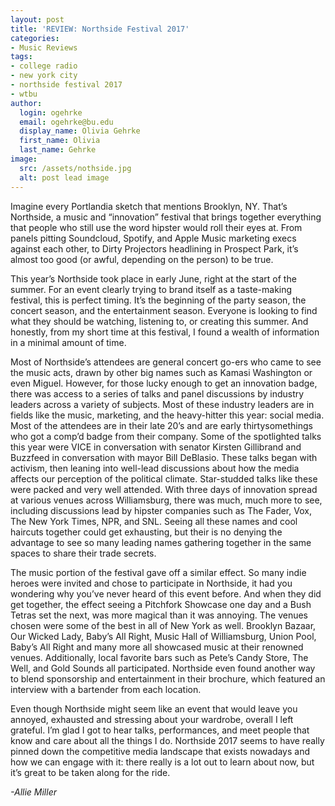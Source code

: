 ```yaml
---
layout: post
title: 'REVIEW: Northside Festival 2017'
categories:
- Music Reviews
tags:
- college radio
- new york city
- northside festival 2017
- wtbu
author:
  login: ogehrke
  email: ogehrke@bu.edu
  display_name: Olivia Gehrke
  first_name: Olivia
  last_name: Gehrke
image:
  src: /assets/nothside.jpg
  alt: post lead image
---
```


Imagine every Portlandia sketch that mentions Brooklyn, NY. That’s Northside, a music and “innovation” festival that brings together everything that people who still use the word hipster would roll their eyes at. From panels pitting Soundcloud, Spotify, and Apple Music marketing execs against each other, to Dirty Projectors headlining in Prospect Park, it’s almost too good (or awful, depending on the person) to be true.

This year’s Northside took place in early June, right at the start of the summer. For an event clearly trying to brand itself as a taste-making festival, this is perfect timing. It’s the beginning of the party season, the concert season, and the entertainment season. Everyone is looking to find what they should be watching, listening to, or creating this summer. And honestly, from my short time at this festival, I found a wealth of information in a minimal amount of time.

Most of Northside’s attendees are general concert go-ers who came to see the music acts, drawn by other big names such as Kamasi Washington or even Miguel. However, for those lucky enough to get an innovation badge, there was access to a series of talks and panel discussions by industry leaders across a variety of subjects. Most of these industry leaders are in fields like the music, marketing, and the heavy-hitter this year: social media. Most of the attendees are in their late 20’s and are early thirtysomethings who got a comp’d badge from their company. Some of the spotlighted talks this year were VICE in conversation with senator Kirsten Gillibrand and Buzzfeed in conversation with mayor Bill DeBlasio. These talks began with activism, then leaning into well-lead discussions about how the media affects our perception of the political climate. Star-studded talks like these were packed and very well attended. With three days of innovation spread at various venues across Williamsburg, there was much, much more to see, including discussions lead by hipster companies such as The Fader, Vox, The New York Times, NPR, and SNL. Seeing all these names and cool haircuts together could get exhausting, but their is no denying the advantage to see so many leading names gathering together in the same spaces to share their trade secrets.

The music portion of the festival gave off a similar effect. So many indie heroes were invited and chose to participate in Northside, it had you wondering why you’ve never heard of this event before. And when they did get together, the effect seeing a Pitchfork Showcase one day and a Bush Tetras set the next, was more magical than it was annoying. The venues chosen were some of the best in all of New York as well. Brooklyn Bazaar, Our Wicked Lady, Baby’s All Right, Music Hall of Williamsburg, Union Pool, Baby’s All Right and many more all showcased music at their renowned venues. Additionally, local favorite bars such as Pete’s Candy Store, The Well, and Gold Sounds all participated. Northside even found another way to blend sponsorship and entertainment in their brochure, which featured an interview with a bartender from each location.

Even though Northside might seem like an event that would leave you annoyed, exhausted and stressing about your wardrobe, overall I left grateful. I’m glad I got to hear talks, performances, and meet people that know and care about all the things I do. Northside 2017 seems to have really pinned down the competitive media landscape that exists nowadays and how we can engage with it: there really is a lot out to learn about now, but it’s great to be taken along for the ride.

_\-Allie Miller_